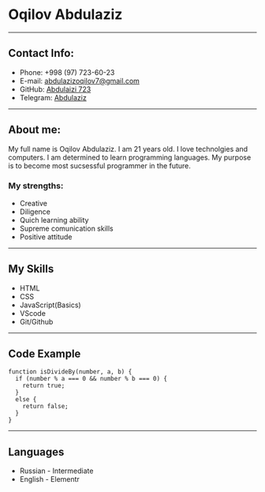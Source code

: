 # Oqilov Abdulaziz
---
## Contact Info:
* Phone: +998 (97) 723-60-23
* E-mail: abdulazizoqilov7@gmail.com
* GitHub: [Abdulaizi 723](https://github.com/Abdulaziz723)
* Telegram: [Abdulaziz](https://t.me/Oqilov_A)

***
## About me:
My full name is Oqilov Abdulaziz. I am 21 years old. I love technolgies and computers. I am determined to learn programming languages. My purpose is to become most sucsessful programmer in the future.
### My strengths:
* Creative
* Diligence
* Quich learning ability
* Supreme comunication skills
* Positive attitude

***

## My Skills
* HTML
* CSS
* JavaScript(Basics)
* VScode
* Git/Github

***

## Code Example

    function isDivideBy(number, a, b) {
      if (number % a === 0 && number % b === 0) {
        return true;
      }
      else {
        return false;
      }
    }

***
## Languages
* Russian - Intermediate
* English - Elementr